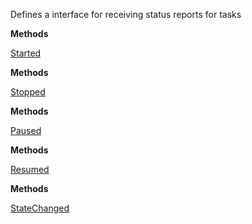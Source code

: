 Defines a interface for receiving status reports for tasks

**Methods**

[Started](Bifrost.Tasks.ITaskStatusReporter.Started)


**Methods**

[Stopped](Bifrost.Tasks.ITaskStatusReporter.Stopped)


**Methods**

[Paused](Bifrost.Tasks.ITaskStatusReporter.Paused)


**Methods**

[Resumed](Bifrost.Tasks.ITaskStatusReporter.Resumed)


**Methods**

[StateChanged](Bifrost.Tasks.ITaskStatusReporter.StateChanged)
